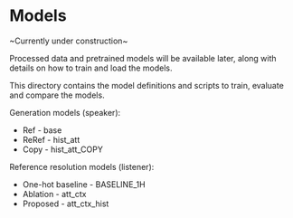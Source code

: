 # Models 

\~Currently under construction\~

Processed data and pretrained models will be available later, along with details on how to train and load the models.

This directory contains the model definitions and scripts to train, evaluate and compare the models.

Generation models (speaker):
- Ref - base
- ReRef - hist_att
- Copy - hist_att_COPY

Reference resolution models (listener):
- One-hot baseline - BASELINE_1H
- Ablation - att_ctx
- Proposed - att_ctx_hist
